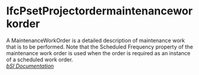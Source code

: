 IfcPsetProjectordermaintenanceworkorder
=======================================
A MaintenanceWorkOrder is a detailed description of maintenance work that is
to be performed. Note that the Scheduled Frequency property of the maintenance
work order is used when the order is required as an instance of a scheduled
work order.  
[ _bSI
Documentation_](https://standards.buildingsmart.org/IFC/DEV/IFC4_2/FINAL/HTML/schema/ifcsharedmgmtelements/pset/pset_projectordermaintenanceworkorder.htm)


